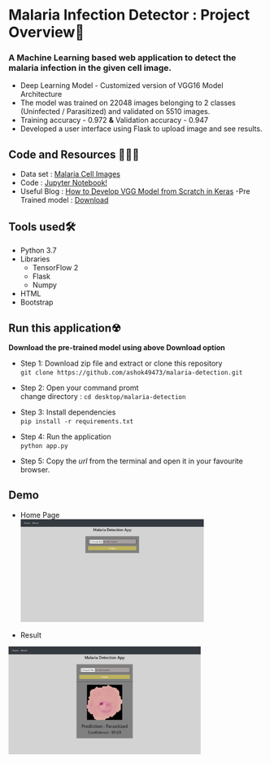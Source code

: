 # Malaria Infection Detector : Project Overview🎯
### A Machine Learning based web application to detect the malaria infection in the given cell image.
 - Deep Learning Model - Customized version of VGG16 Model Architecture
 - The model was trained on 22048 images belonging to 2 classes (Uninfected / Parasitized) and validated on 5510 images.
 - Training accuracy - 0.972 **&** Validation accuracy - 0.947
 - Developed a user interface using Flask to upload image and see results.

## Code and Resources 👨🏻‍💻
  - Data set : [Malaria Cell Images](https://www.kaggle.com/iarunava/cell-images-for-detecting-malaria)
  - Code : [Jupyter Notebook!](https://www.kaggle.com/ashokkumarpalivela/malaria-detection-app-with-tensorflow-2)
  - Useful Blog : [How to Develop VGG Model from Scratch in Keras](https://machinelearningmastery.com/how-to-implement-major-architecture-innovations-for-convolutional-neural-networks/)
  -Pre Trained model : [Download](https://www.kaggle.com/ashokkumarpalivela/malaria-detection-app-with-tensorflow-2/output?select=vgg.h5)

## Tools used🛠
 - Python 3.7
 - Libraries
   - TensorFlow 2
   - Flask
   - Numpy
 - HTML
 - Bootstrap
 
 ## Run this application☢
 **Download the pre-trained model using above Download option**
 - Step 1: Download zip file and extract or clone this repository<br>
 `git clone https://github.com/ashok49473/malaria-detection.git`

- Step 2: Open your command promt<br>
change directory : `cd desktop/malaria-detection`

 - Step 3: Install dependencies<br>
`pip install -r requirements.txt`

 - Step 4: Run the application<br>
`python app.py`

 - Step 5: Copy the *url* from the terminal and open it in your favourite browser.

## Demo
 - Home Page<br>
  <img src="https://github.com/ashok49473/malaria-detection/blob/main/static/images/Home.png" width="75%"><br>
  
 - Result<br>
 <img src="https://github.com/ashok49473/malaria-detection/blob/main/static/images/result.png" width="75%">
